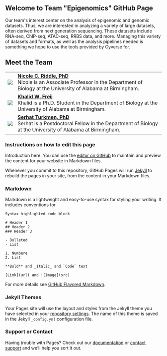 ## Welcome to Team "Epigenomics" GitHub Page

Our team's interest center on the analysis of epigenomic and genomic datasets.  Thus, we are interested in analyzing a variety of large datasets, often derived from next generation sequencing.  These datasets include RNA-seq, ChIP-seq, ATAC-seq, RRBS data, and more.  Managing this variety of datasets and formats, as well as the analysis pipelines needed is something we hope to use the tools provided by Cyverse for. 

## Meet the Team

| |  |
|---|---|
| <img src="https://www.uab.edu/cas/biology/images/images/people/faculty/nicole-riddle.jpg"> | [**Nicole C. Riddle, PhD**](https://github.com/riddlenc)<br/> Nicole is an Associate Professor in the Department of Biology at the University of Alabama at Birmingham. |
| <img src="https://www.uab.edu/cas/biology/images/images/people/grad_students/khalid-freij.jpg"> | [**Khalid W. Freij**](https://github.com/kfreij95)<br/> Khalid is a Ph.D. Student in the Department of Biology at the University of Alabama at Birmingham. |
| <img src="https://imgur.com/refmO39"> | [**Serhat Turkmen, PhD**](https://github.com/s3rhat)<br/> Serhat is a Postdoctoral Fellow in the Department of Biology at the University of Alabama at Birmingham. |




### Instructions on how to edit this page

Introduction here.
You can use the [editor on GitHub](https://github.com/kfreij95/foss-test-kwf/edit/main/README.md) to maintain and preview the content for your website in Markdown files.

Whenever you commit to this repository, GitHub Pages will run [Jekyll](https://jekyllrb.com/) to rebuild the pages in your site, from the content in your Markdown files.


### Markdown

Markdown is a lightweight and easy-to-use syntax for styling your writing. It includes conventions for

```markdow
Syntax highlighted code block

# Header 1
## Header 2
### Header 3

- Bulleted
- List

1. Numbere
2. List

**Bold** and _Italic_ and `Code` text

[Link](url) and ![Image](src)
```

For more details see [GitHub Flavored Markdown](https://guides.github.com/features/mastering-markdown/).

### Jekyll Themes

Your Pages site will use the layout and styles from the Jekyll theme you have selected in your [repository settings](https://github.com/kfreij95/foss-test-kwf/settings). The name of this theme is saved in the Jekyll `_config.yml` configuration file.

### Support or Contact
Having trouble with Pages? Check out our [documentation](https://docs.github.com/categories/github-pages-basics/) or [contact support](https://support.github.com/contact) and we’ll help you sort it out.
